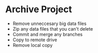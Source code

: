 
# Archive Project

- Remove unneccesary big data files
- Zip any data files that you can't delete
- Commit and merge any branches
- Copy to remote drive
- Remove local copy
